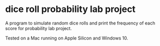 # dice roll probability lab project
 A program to simulate random dice rolls and print the frequency of each score for probability lab project.

Tested on a Mac running on Apple Silicon and Windows 10.
